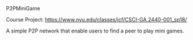 P2PMiniGame

Course Project: https://www.nyu.edu/classes/jcf/CSCI-GA.2440-001_sp18/

A simple P2P network that enable users to find a peer to play mini games.
